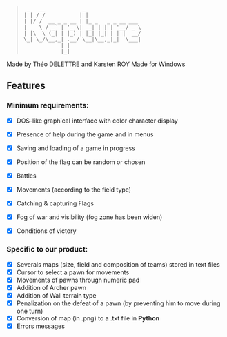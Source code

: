 > ```
>  _   __            _                  
> | | / /           | |                 
> | |/ /  __ _ _ __ | |_ _   _ _ __ ___ 
> |    \ / _` | '_ \| __| | | | '__/ _ \
> | |\  \ (_| | |_) | |_| |_| | | |  __/
> \_| \_/\__,_| .__/ \__|\__,_|_|  \___|
>             | |                       
>             |_|      
> ```

Made by Théo DELETTRE and Karsten ROY
Made for Windows

## Features
### Minimum requirements:
- [x] DOS-like graphical interface with color character display
- [x] Presence of help during the game and in menus
- [x] Saving and loading of a game in progress

- [x] Position of the flag can be random or chosen
- [x] Battles
- [x] Movements (according to the field type)
- [x] Catching & capturing Flags
- [x] Fog of war and visibility (fog zone has been widen)
- [x] Conditions of victory
### Specific to our product:
- [x] Severals maps (size, field and composition of teams) stored in text files
- [x] Cursor to select a pawn for movements
- [x] Movements of pawns through numeric pad
- [x] Addition of Archer pawn
- [x] Addition of Wall terrain type
- [x] Penalization on the defeat of a pawn (by preventing him to move during one turn)
- [x] Conversion of map (in .png) to a .txt file in __Python__
- [X] Errors messages
